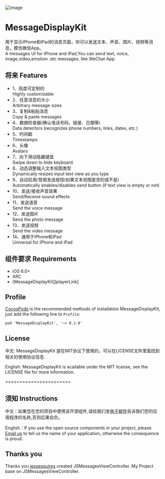 ![image](https://github.com/xhzengAIB/LearnEnglish/raw/master/Screenshots/MessageDisplayKitExample.gif)

MessageDisplayKit
=================

用于显示iPhone和iPad的消息页面，你可以发送文本、声音、图片、视频等消息。模仿微信App。                        
A messages UI for iPhone and iPad,You can send text, voice, image,video,emotion .etc messages. like WeChat App.                                 


## 将来                                            Features 

* 1、高度可定制的                                     
Highly customizable
* 2、任意消息的大小                                   
Arbitrary message sizes
* 3、复制&粘贴消息                       
Copy & paste messages
* 4、数据检查器(确认电话号码、链接、日期等)           
Data detectors (recognizes phone numbers, links, dates, etc.)
* 5、时间戳                                           
Timestamps
* 6、头像                                             
Avatars
* 7、向下滑动隐藏键盘                                 
Swipe down to hide keyboard
* 8、动态调整输入文本视图类型                         
Dynamically resizes input text view as you type
* 9、自动启用/禁用发送按钮(如果文本视图是空的或不是)  
Automatically enables/disables send button (if text view is empty or not)
* 10、发送/接收声音效果                                
Send/Receive sound effects
* 11、发送语音                           
Send the voice message                           
* 12、发送图片                           
Send the photo message                           
* 13、发送视频                           
Send the video message                           
* 14、通用于iPhone和iPad                               
Universal for iPhone and iPad                           



## 组件要求                                        Requirements

* iOS 6.0+ 
* ARC
* [MessageDisplayKit][playerLink]


## Profile

[CocosPods](http://cocosPods.org) is the recommended methods of installation MessageDisplayKit, just add the following line to `Profile`:

```
pod 'MessageDisplayKit', '~> 0.1.0'
```

## License

中文: MessageDisplayKit 是在MIT协议下使用的，可以在LICENSE文件里面找到相关的使用协议信息.     

English: MessageDisplayKit is acailable under the MIT license, see the LICENSE file for more information.     

=======================
## 须知       Instructions
中文：如果您在您的项目中使用该开源组件,请给我们发[电子邮件](mailto:xhzengAIB@gmail.com?subject=From%20GitHub%20MessageDisplayKit)告诉我们您的应用程序的名称,否则后果自负。              
                           
English：If you use the open source components in your project, please [Email us](mailto:xhzengAIB@gmail.com?subject=From%20GitHub%20MessageDisplayKit) to tell us the name of your application, otherwise the consequence is proud.


## Thanks you
Thanks you [jessesquires](https://github.com/jessesquires/MessagesTableViewController) created JSMessagesViewController. My Project base on JSMessagesViewController.
